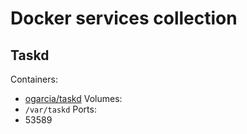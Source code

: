 Docker services collection
===

Taskd
---
Containers:
 - [ogarcia/taskd](https://github.com/ogarcia/taskd)
Volumes:
 - `/var/taskd`
Ports:
 - 53589
